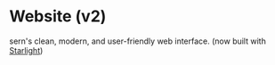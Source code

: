 # Website (v2)

sern's clean, modern, and user-friendly web interface. (now built with [Starlight](https://starlight.astro.build/))
